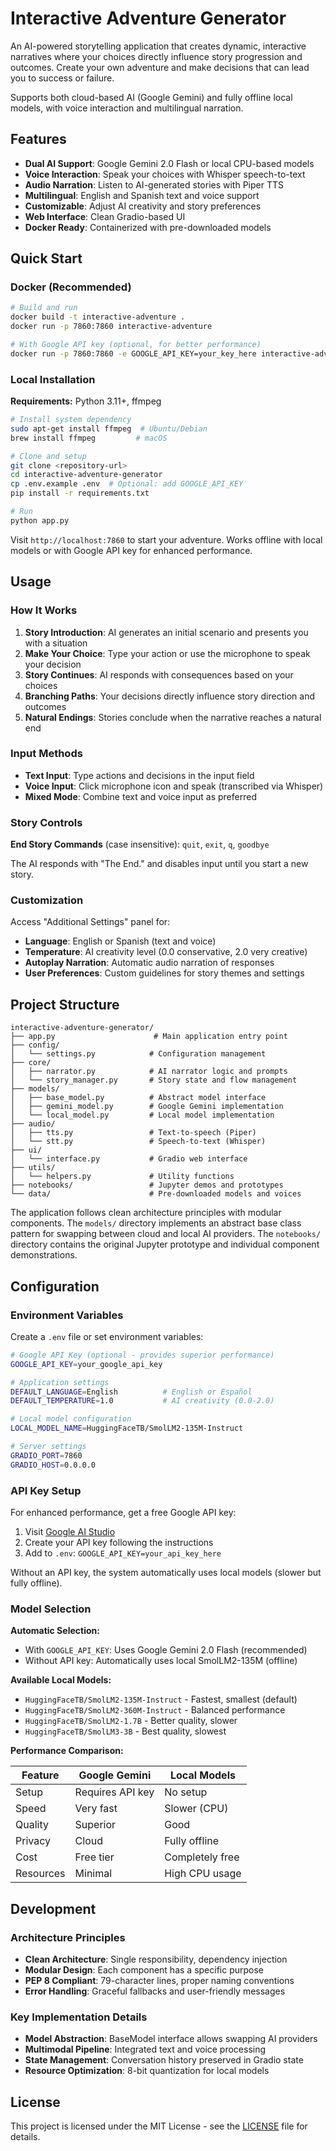 # Interactive Adventure Generator

An AI-powered storytelling application that creates dynamic, interactive narratives where your choices directly influence story progression and outcomes. Create your own adventure and make decisions that can lead you to success or failure.

Supports both cloud-based AI (Google Gemini) and fully offline local models, with voice interaction and multilingual narration.

## Features

- **Dual AI Support**: Google Gemini 2.0 Flash or local CPU-based models
- **Voice Interaction**: Speak your choices with Whisper speech-to-text
- **Audio Narration**: Listen to AI-generated stories with Piper TTS
- **Multilingual**: English and Spanish text and voice support
- **Customizable**: Adjust AI creativity and story preferences
- **Web Interface**: Clean Gradio-based UI
- **Docker Ready**: Containerized with pre-downloaded models

## Quick Start

### Docker (Recommended)

```bash
# Build and run
docker build -t interactive-adventure .
docker run -p 7860:7860 interactive-adventure

# With Google API key (optional, for better performance)
docker run -p 7860:7860 -e GOOGLE_API_KEY=your_key_here interactive-adventure
```

### Local Installation

**Requirements:** Python 3.11+, ffmpeg

```bash
# Install system dependency
sudo apt-get install ffmpeg  # Ubuntu/Debian
brew install ffmpeg         # macOS

# Clone and setup
git clone <repository-url>
cd interactive-adventure-generator
cp .env.example .env  # Optional: add GOOGLE_API_KEY
pip install -r requirements.txt

# Run
python app.py
```

Visit `http://localhost:7860` to start your adventure. Works offline with local models or with Google API key for enhanced performance.

## Usage

### How It Works

1. **Story Introduction**: AI generates an initial scenario and presents you with a situation
2. **Make Your Choice**: Type your action or use the microphone to speak your decision
3. **Story Continues**: AI responds with consequences based on your choices
4. **Branching Paths**: Your decisions directly influence story direction and outcomes
5. **Natural Endings**: Stories conclude when the narrative reaches a natural end

### Input Methods
- **Text Input**: Type actions and decisions in the input field
- **Voice Input**: Click microphone icon and speak (transcribed via Whisper)
- **Mixed Mode**: Combine text and voice input as preferred

### Story Controls
**End Story Commands** (case insensitive): `quit`, `exit`, `q`, `goodbye`

The AI responds with "The End." and disables input until you start a new story.

### Customization
Access "Additional Settings" panel for:
- **Language**: English or Spanish (text and voice)
- **Temperature**: AI creativity level (0.0 conservative, 2.0 very creative) 
- **Autoplay Narration**: Automatic audio narration of responses
- **User Preferences**: Custom guidelines for story themes and settings

## Project Structure

```
interactive-adventure-generator/
├── app.py                      # Main application entry point
├── config/
│   └── settings.py            # Configuration management
├── core/
│   ├── narrator.py            # AI narrator logic and prompts
│   └── story_manager.py       # Story state and flow management
├── models/
│   ├── base_model.py          # Abstract model interface
│   ├── gemini_model.py        # Google Gemini implementation
│   └── local_model.py         # Local model implementation
├── audio/
│   ├── tts.py                 # Text-to-speech (Piper)
│   └── stt.py                 # Speech-to-text (Whisper)
├── ui/
│   └── interface.py           # Gradio web interface
├── utils/
│   └── helpers.py             # Utility functions
├── notebooks/                 # Jupyter demos and prototypes
└── data/                      # Pre-downloaded models and voices
```

The application follows clean architecture principles with modular components. The `models/` directory implements an abstract base class pattern for swapping between cloud and local AI providers. The `notebooks/` directory contains the original Jupyter prototype and individual component demonstrations.

## Configuration

### Environment Variables

Create a `.env` file or set environment variables:

```bash
# Google API Key (optional - provides superior performance)
GOOGLE_API_KEY=your_google_api_key

# Application settings
DEFAULT_LANGUAGE=English          # English or Español
DEFAULT_TEMPERATURE=1.0           # AI creativity (0.0-2.0)

# Local model configuration
LOCAL_MODEL_NAME=HuggingFaceTB/SmolLM2-135M-Instruct

# Server settings
GRADIO_PORT=7860
GRADIO_HOST=0.0.0.0
```

### API Key Setup

For enhanced performance, get a free Google API key:
1. Visit [Google AI Studio](https://ai.google.dev/gemini-api/docs/api-key)
2. Create your API key following the instructions
3. Add to `.env`: `GOOGLE_API_KEY=your_api_key_here`

Without an API key, the system automatically uses local models (slower but fully offline).

### Model Selection

**Automatic Selection:**
- With `GOOGLE_API_KEY`: Uses Google Gemini 2.0 Flash (recommended)
- Without API key: Automatically uses local SmolLM2-135M (offline)

**Available Local Models:**
- `HuggingFaceTB/SmolLM2-135M-Instruct` - Fastest, smallest (default)
- `HuggingFaceTB/SmolLM2-360M-Instruct` - Balanced performance
- `HuggingFaceTB/SmolLM2-1.7B` - Better quality, slower
- `HuggingFaceTB/SmolLM3-3B` - Best quality, slowest

**Performance Comparison:**

| Feature | Google Gemini | Local Models |
|---------|---------------|-------------|
| Setup | Requires API key | No setup |
| Speed | Very fast | Slower (CPU) |
| Quality | Superior | Good |
| Privacy | Cloud | Fully offline |
| Cost | Free tier | Completely free |
| Resources | Minimal | High CPU usage |

## Development

### Architecture Principles
- **Clean Architecture**: Single responsibility, dependency injection
- **Modular Design**: Each component has a specific purpose  
- **PEP 8 Compliant**: 79-character lines, proper naming conventions
- **Error Handling**: Graceful fallbacks and user-friendly messages

### Key Implementation Details
- **Model Abstraction**: BaseModel interface allows swapping AI providers
- **Multimodal Pipeline**: Integrated text and voice processing
- **State Management**: Conversation history preserved in Gradio state
- **Resource Optimization**: 8-bit quantization for local models

## License

This project is licensed under the MIT License - see the [LICENSE](LICENSE) file for details.